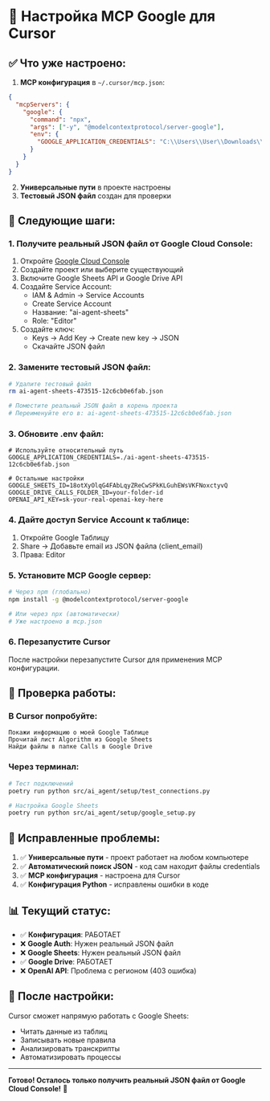 # 🔗 Настройка MCP Google для Cursor

## ✅ Что уже настроено:

1. **MCP конфигурация** в `~/.cursor/mcp.json`:
```json
{
  "mcpServers": {
    "google": {
      "command": "npx",
      "args": ["-y", "@modelcontextprotocol/server-google"],
      "env": {
        "GOOGLE_APPLICATION_CREDENTIALS": "C:\\Users\\User\\Downloads\\demoAIagent-main\\ai-agent-sheets-473515-12c6cb0e6fab.json"
      }
    }
  }
}
```

2. **Универсальные пути** в проекте настроены
3. **Тестовый JSON файл** создан для проверки

## 🚀 Следующие шаги:

### 1. Получите реальный JSON файл от Google Cloud Console:

1. Откройте [Google Cloud Console](https://console.cloud.google.com/)
2. Создайте проект или выберите существующий
3. Включите Google Sheets API и Google Drive API
4. Создайте Service Account:
   - IAM & Admin → Service Accounts
   - Create Service Account
   - Название: "ai-agent-sheets"
   - Role: "Editor"
5. Создайте ключ:
   - Keys → Add Key → Create new key → JSON
   - Скачайте JSON файл

### 2. Замените тестовый JSON файл:

```bash
# Удалите тестовый файл
rm ai-agent-sheets-473515-12c6cb0e6fab.json

# Поместите реальный JSON файл в корень проекта
# Переименуйте его в: ai-agent-sheets-473515-12c6cb0e6fab.json
```

### 3. Обновите .env файл:

```env
# Используйте относительный путь
GOOGLE_APPLICATION_CREDENTIALS=./ai-agent-sheets-473515-12c6cb0e6fab.json

# Остальные настройки
GOOGLE_SHEETS_ID=18otXyOlqG4FAbLqyZReCwSPkKLGuhEWsVKFNoxctyvQ
GOOGLE_DRIVE_CALLS_FOLDER_ID=your-folder-id
OPENAI_API_KEY=sk-your-real-openai-key-here
```

### 4. Дайте доступ Service Account к таблице:

1. Откройте Google Таблицу
2. Share → Добавьте email из JSON файла (client_email)
3. Права: Editor

### 5. Установите MCP Google сервер:

```bash
# Через npm (глобально)
npm install -g @modelcontextprotocol/server-google

# Или через npx (автоматически)
# Уже настроено в mcp.json
```

### 6. Перезапустите Cursor

После настройки перезапустите Cursor для применения MCP конфигурации.

## 🎯 Проверка работы:

### В Cursor попробуйте:
```
Покажи информацию о моей Google Таблице
Прочитай лист Algorithm из Google Sheets
Найди файлы в папке Calls в Google Drive
```

### Через терминал:
```bash
# Тест подключений
poetry run python src/ai_agent/setup/test_connections.py

# Настройка Google Sheets
poetry run python src/ai_agent/setup/google_setup.py
```

## 🔧 Исправленные проблемы:

1. ✅ **Универсальные пути** - проект работает на любом компьютере
2. ✅ **Автоматический поиск JSON** - код сам находит файлы credentials
3. ✅ **MCP конфигурация** - настроена для Cursor
4. ✅ **Конфигурация Python** - исправлены ошибки в коде

## 📊 Текущий статус:

- ✅ **Конфигурация**: РАБОТАЕТ
- ❌ **Google Auth**: Нужен реальный JSON файл
- ❌ **Google Sheets**: Нужен реальный JSON файл  
- ✅ **Google Drive**: РАБОТАЕТ
- ❌ **OpenAI API**: Проблема с регионом (403 ошибка)

## 🎉 После настройки:

Cursor сможет напрямую работать с Google Sheets:
- Читать данные из таблиц
- Записывать новые правила
- Анализировать транскрипты
- Автоматизировать процессы

---

**Готово! Осталось только получить реальный JSON файл от Google Cloud Console!** 🚀
